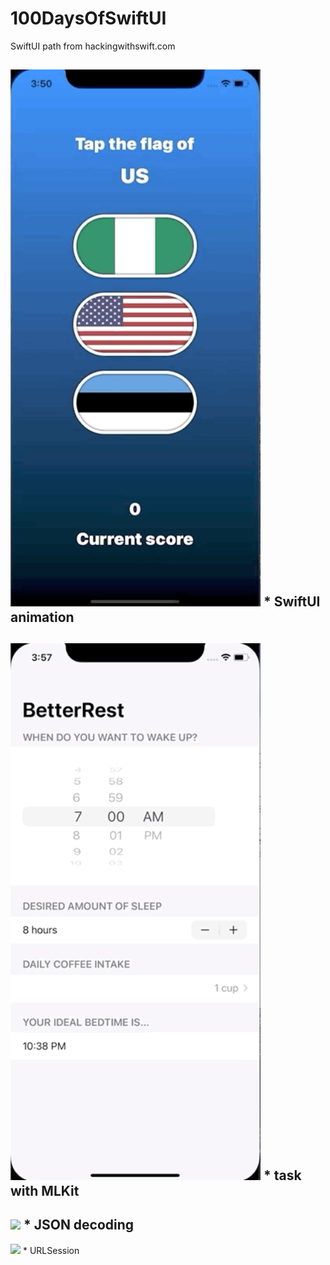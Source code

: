 # 100DaysOfSwiftUI
SwiftUI path from hackingwithswift.com


<img src="/GIFs/GuessTheFlag.gif"  width="400"> * SwiftUI animation 
---
<img src="/GIFs/BetterRest.gif"  width="400"> * task with MLKit 
---
<img src="/GIFs/Moonshot.gif"  width="400"> * JSON decoding 
---
<img src="/GIFs/CupcakeCorner.gif"  width="400"> * URLSession 